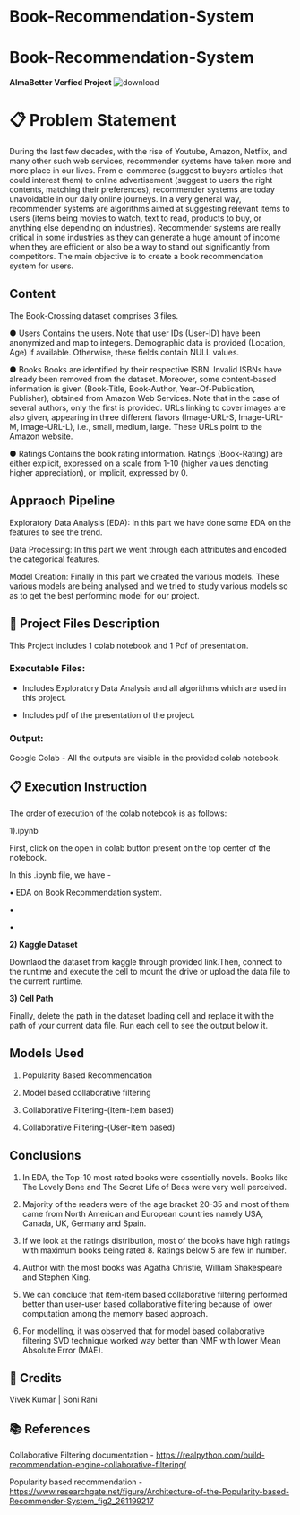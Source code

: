 # Book-Recommendation-System

# Book-Recommendation-System
**AlmaBetter Verfied Project**
![download](https://user-images.githubusercontent.com/100477239/174729620-365061ad-c9a9-4aab-8d6a-3a4e32df8801.jpg)


# 📋 Problem Statement

During the last few decades, with the rise of Youtube, Amazon, Netflix, and many other such web services, recommender systems have taken more and more place in our lives. From e-commerce (suggest to buyers articles that could interest them) to online advertisement (suggest to users the right contents, matching their preferences), recommender systems are today unavoidable in our daily online journeys. In a very general way, recommender systems are algorithms aimed at suggesting relevant items to users (items being movies to watch, text to read, products to buy, or anything else depending on industries). Recommender systems are really critical in some industries as they can generate a huge amount of income when they are efficient or also be a way to stand out significantly from competitors. The main objective is to create a book recommendation system for users.

## **Content**

The Book-Crossing dataset comprises 3 files.

● Users Contains the users. Note that user IDs (User-ID) have been anonymized and map to integers. Demographic data is provided (Location, Age) if available. Otherwise, these fields contain NULL values.

● Books Books are identified by their respective ISBN. Invalid ISBNs have already been removed from the dataset. Moreover, some content-based information is given (Book-Title, Book-Author, Year-Of-Publication, Publisher), obtained from Amazon Web Services. Note that in the case of several authors, only the first is provided. URLs linking to cover images are also given, appearing in three different flavors (Image-URL-S, Image-URL-M, Image-URL-L), i.e., small, medium, large. These URLs point to the Amazon website.

● Ratings Contains the book rating information. Ratings (Book-Rating) are either explicit, expressed on a scale from 1-10 (higher values denoting higher appreciation), or implicit, expressed by 0.

## **Appraoch Pipeline**

Exploratory Data Analysis (EDA): In this part we have done some EDA on the features to see the trend.

Data Processing: In this part we went through each attributes and encoded the categorical features.

Model Creation: Finally in this part we created the various models. These various models are being analysed and we tried to study various models so as to get the best performing model for our project.

## 💾 **Project Files Description**

This Project includes 1 colab notebook and 1 Pdf of presentation.

### **Executable Files:**
 - Includes Exploratory Data Analysis and all algorithms which are used in this project.

 - Includes pdf of the presentation of the project.

### **Output:**
Google Colab - All the outputs are visible in the provided colab notebook.

## 📋 **Execution Instruction**

The order of execution of the colab notebook is as follows:

1).ipynb

First, click on the open in colab button present on the top center of the notebook.

In this .ipynb file, we have -

• EDA on Book Recommendation system.

• 

• 

**2) Kaggle Dataset**

Downlaod the dataset from kaggle through provided link.Then, connect to the runtime and execute the cell to mount the drive or upload the data file to the current runtime.

**3) Cell Path**

Finally, delete the path in the dataset loading cell and replace it with the path of your current data file. Run each cell to see the output below it.

## **Models Used**

1. Popularity Based Recommendation

2. Model based collaborative filtering

3. Collaborative Filtering-(Item-Item based)

4. Collaborative Filtering-(User-Item based)

## **Conclusions**

1. In EDA, the Top-10 most rated books were essentially novels. Books like The Lovely Bone and The Secret Life of Bees were very well perceived.

2. Majority of the readers were of the age bracket 20-35 and most of them came from North American and European countries namely USA, Canada, UK, Germany and Spain.

3. If we look at the ratings distribution, most of the books have high ratings with maximum books being rated 8. Ratings below 5 are few in number.

4. Author with the most books was Agatha Christie, William Shakespeare and Stephen King.

5. We can conclude that item-item based collaborative filtering performed better than user-user based collaborative filtering because of lower computation among the memory based approach.

6. For modelling, it was observed that for model based collaborative filtering SVD technique worked way better than NMF with lower Mean Absolute Error (MAE).

## 📜 **Credits**

Vivek Kumar | Soni Rani

## 📚 **References**

Collaborative Filtering documentation - https://realpython.com/build-recommendation-engine-collaborative-filtering/

Popularity based recommendation - https://www.researchgate.net/figure/Architecture-of-the-Popularity-based-Recommender-System_fig2_261199217
